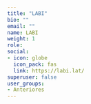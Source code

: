 ```yaml
---
title: "LABI"
bio: ""
email: ""
name: LABI
weight: 1
role: 
social:
- icon: globe
  icon_pack: fas
  link: https://labi.lat/
superuser: false
user_groups:
- Anteriores
---
```

